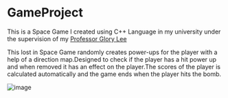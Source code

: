 # GameProject
This is a Space Game I created using C++  Language in my university under the supervision of my [Professor Glory Lee](https://www.deakin.edu.au/about-deakin/people/glory-lee)

This lost in Space Game randomly creates power-ups for the player with a help of a direction map.Designed to check if the player has a hit power up and when removed it has an effect on the player.The scores of the player is calculated automatically and the game ends when the player hits the bomb.

![image](https://user-images.githubusercontent.com/79319500/136700761-951d0740-7955-4b95-acb4-59e4005b37f6.png)

                                      
